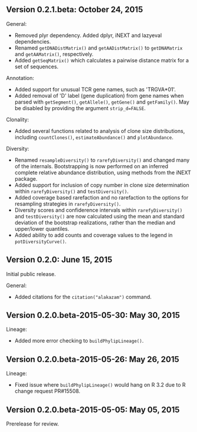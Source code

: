 Version 0.2.1.beta:  October 24, 2015
-------------------------------------------------------------------------------

General:

+ Removed plyr dependency. Added dplyr, iNEXT and lazyeval dependencies.
+ Renamed `getDNADistMatrix()` and `getAADistMatrix()` to `getDNAMatrix` and 
  `getAAMatrix()`, respectively.
+ Added `getSeqMatrix()` which calculates a pairwise distance matrix for a set 
  of sequences.

Annotation:

+ Added support for unusual TCR gene names, such as 'TRGVA*01'.
+ Added removal of 'D' label (gene duplication) from gene names when parsed 
  with `getSegment()`, `getAllele()`, `getGene()` and `getFamily()`.  May be 
  disabled by providing the argument `strip_d=FALSE`.

Clonality:

+ Added several functions related to analysis of clone size distributions, 
  including `countClones()`, `estimateAbundance()` and `plotAbundance`.
  
Diversity:

+ Renamed `resampleDiversity()` to `rarefyDiversity()` and changed many of
  the internals. Bootstrapping is now performed on an inferred complete
  relative abundance distribution, using methods from the iNEXT package.
+ Added support for inclusion of copy number in clone size determination
  within `rarefyDiversity()` and `testDiversity()`.
+ Added coverage based rarefaction and no rarefaction to the options for 
  resampling strategies in `rarefyDiversity()`.
+ Diversity scores and confiderence intervals within `rarefyDiversity()`
  and `testDiversity()` are now calculated using the mean and standard 
  deviation of the bootstrap realizations, rather than the median and
  upper/lower quantiles.
+ Added ability to add counts and coverage values to the legend in
  `potDiversityCurve()`.

  

Version 0.2.0:  June 15, 2015
-------------------------------------------------------------------------------

Initial public release.

General:

+ Added citations for the `citation("alakazam")` command.


Version 0.2.0.beta-2015-05-30:  May 30, 2015
-------------------------------------------------------------------------------

Lineage:

+ Added more error checking to `buildPhylipLineage()`.


Version 0.2.0.beta-2015-05-26:  May 26, 2015
-------------------------------------------------------------------------------

Lineage:

+ Fixed issue where `buildPhylipLineage()` would hang on R 3.2 due to R change 
  request PR#15508.


Version 0.2.0.beta-2015-05-05:  May 05, 2015
-------------------------------------------------------------------------------

Prerelease for review.